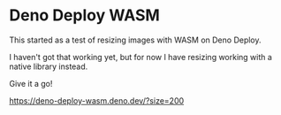 # Deno Deploy WASM
This started as a test of resizing images with WASM on Deno Deploy.

I haven't got that working yet, but for now I have resizing working with a native library instead.

Give it a go!

https://deno-deploy-wasm.deno.dev/?size=200
